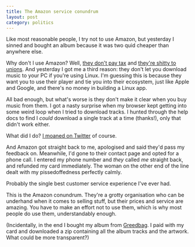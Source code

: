 ```yaml
---
title: The Amazon service conundrum
layout: post
category: politics
---
```


Like most reasonable people, I try not to use Amazon, but yesterday I sinned and bought an album because it was two quid cheaper than anywhere else.

Why don't I use Amazon? Well, <a href="www.theguardian.com/business/2014/may/09/margaret-hodge-urges-boycott-amazon-uk-tax-starbucks?view=mobile">they don't pay tax</a> and <a href="http://www.bbc.co.uk/news/business-25397316">they're shitty to unions</a>. And yesterday I got me a third reason: they don't let you download music to your PC if you're using Linux. I'm guessing this is because they want you to use their player and tie you into their ecosystem, just like Apple and Google, and there's no money in building a Linux app.

All bad enough, but what's worse is they don't make it clear when you buy music from them. I got a nasty surprise when my browser kept getting into some weird loop when I tried to download tracks. I hunted through the help docs to find I *could* download a single track at a time (thanks!), only that didn't work either.

What did I do? <a href="https://twitter.com/leonpaternoster/status/506900574265438209">I moaned on Twitter</a> of course.

And Amazon got straight back to me, apologised and said they'd pass my feedback on. Meanwhile, I'd gone to their contact page and opted for a phone call. I entered my phone number and *they* called *me* straight back, and refunded my card immediately. The woman on the other end of the line dealt with my pissedoffedness perfectly calmly.

Probably the single best customer service experience I've ever had.

This is the Amazon conundrum. They're a grotty organisation who can be underhand when it comes to selling stuff, but their prices and service are amazing. You have to make an effort not to use them, which is why most people do use them, understandably enough.

(Incidentally, in the end I bought my album from <a href="http://thestate51conspiracy.com/greedbag.html">Greedbag</a>. I paid with my card and downloaded a zip containing all the album tracks and the artwork. What could be more transparent?)
